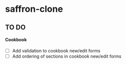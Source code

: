 # saffron-clone

## TO DO
#### Cookbook
- [ ] Add validation to cookbook new/edit forms
- [ ] Add ordering of sections in cookbook new/edit forms
